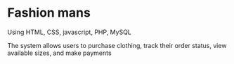 # Fashion mans
Using HTML, CSS, javascript, PHP, MySQL

The system allows users to purchase clothing, track their order status, view available sizes, and make payments
